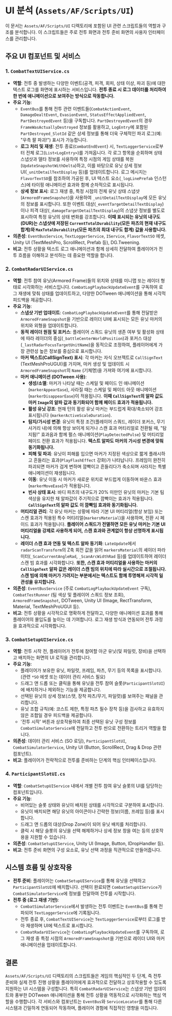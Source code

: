 # UI 분석 (`Assets/AF/Scripts/UI`)

이 문서는 `Assets/AF/Scripts/UI` 디렉토리에 포함된 UI 관련 스크립트들의 역할과 구조를 분석합니다. 이 스크립트들은 주로 전투 화면과 전투 준비 화면의 사용자 인터페이스를 관리합니다.

## 주요 UI 컴포넌트 및 서비스

### 1. `CombatTextUIService.cs`

-   **역할**: 전투 중 발생하는 다양한 이벤트(공격, 피격, 회피, 상태 이상, 파괴 등)에 대한 텍스트 로그를 화면에 표시하는 서비스입니다. **전투 종료 시 로그 데이터를 처리하여 한 번에 애니메이션으로 보여주는 방식으로 작동합니다.**
-   **주요 기능**:
    -   `EventBus`를 통해 전투 관련 이벤트들(`CombatActionEvent`, `DamageDealtEvent`, `EvasionEvent`, `StatusEffectAppliedEvent`, `PartDestroyedEvent` 등)을 구독합니다. `PartDestroyedEvent`의 경우 `FrameWasActuallyDestroyed` 정보를 활용하고, `LogEntry`에 포함된 `PartDestroyed_SlotId` 같은 상세 정보를 통해 더욱 구체적인 파괴 로그(예: "우측 팔 파괴!") 표시가 가능합니다.
    -   **로그 처리 및 재생**: 전투 종료(`CombatEndEvent`) 시, `TextLoggerService`로부터 전체 로그(`List<LogEntry>`)를 가져옵니다. 각 로그 항목을 순회하며 상태 스냅샷과 델타 정보를 사용하여 특정 시점의 게임 상태를 복원(`UpdateSnapshotWithDelta`)하고, 이를 바탕으로 유닛 상세 정보 UI(`_unitDetailTextDisplay` 등)를 업데이트합니다. 로그 메시지는 `FlavorTextSO`를 참조하여 가공된 후, UI 텍스트 요소(`_logLinePrefab` 인스턴스)에 타이핑 애니메이션 효과와 함께 순차적으로 표시됩니다.
    -   **상세 정보 표시**: 로그 재생 중, 특정 시점의 전체 유닛 상태 스냅샷(`ArmoredFrameSnapshot`)을 사용하여 `_unitDetailTextDisplay`에 모든 유닛의 정보를 표시합니다. 또한 이벤트 대상(`_eventTargetDetailTextDisplay`)이나 피격 대상(`_damageTargetDetailTextDisplay`)의 스냅샷 정보를 별도로 표시하여 특정 유닛의 상태 변화를 강조합니다. **이때 표시되는 유닛의 내구도(DUR)는 스냅샷에 저장된 `CurrentTotalDurability`(모든 파츠의 현재 내구도 합계)와 `MaxTotalDurability`(모든 파츠의 최대 내구도 합계) 값을 사용합니다.**
-   **의존성**: `EventBusService`, `TextLoggerService`, `IService`, `FlavorTextSO` 에셋, Unity UI (TextMeshPro, ScrollRect, Prefab 등), DG.Tweening.
-   **비고**: 전투 상황을 텍스트 로그 애니메이션과 함께 상세히 전달하여 플레이어가 전투 흐름을 이해하고 분석하는 데 중요한 역할을 합니다.

### 2. `CombatRadarUIService.cs`

-   **역할**: 전투 참여 유닛(Armored Frame)들의 위치와 상태를 미니맵 또는 레이더 형태로 시각화하는 서비스입니다. `CombatLogPlaybackUpdateEvent`를 구독하여 로그 재생에 맞춰 상태를 업데이트하고, 다양한 DOTween 애니메이션을 통해 시각적 피드백을 제공합니다.
-   **주요 기능**:
    -   **스냅샷 기반 업데이트**: `CombatLogPlaybackUpdateEvent`를 통해 전달받은 `ArmoredFrameSnapshot`을 기반으로 레이더 UI에 표시되는 모든 유닛 마커의 위치와 외형을 업데이트합니다.
    -   **동적 레이더 원점 및 포커스**: 플레이어 스쿼드 유닛의 생존 여부 및 활성화 상태에 따라 레이더의 중심(`_battleCenterWorldPosition`)과 포커스 대상(`_lastRadarFocusTargetUnitName`)을 동적으로 조정하여, 플레이어에게 가장 관련성 높은 정보를 중심으로 표시합니다.
    -   **마커 텍스트(CallSignText) 표시**: 각 마커는 자식 오브젝트로 `CallSignText` (TextMeshProUGUI)를 가지며, 마커 생성 및 업데이트 시 `ArmoredFrameSnapshot`의 `Name` (기체명)을 가져와 여기에 표시합니다.
    -   **마커 애니메이션 (DOTween 사용)**:
        -   **생성/소멸**: 마커가 나타날 때는 스케일 및 페이드 인 애니메이션(`markerAppearEase`), 사라질 때는 스케일 및 페이드 아웃 애니메이션(`markerDisappearEase`)이 적용됩니다. **이때 `CallSignText`의 알파 값도 마커 `Image`의 알파 값과 동기화되어 함께 페이드 효과가 적용됩니다.**
        -   **활성 유닛 강조**: 현재 턴의 활성 유닛 마커는 부드럽게 확대/축소되어 강조 표시됩니다 (`markerActiveScaleDuration`).
        -   **탐지/가시성 변경**: 유닛이 특정 조건(플레이어 스쿼드, 레이더 포커스, 무기 사거리 내)에 의해 항상 보이게 되거나 스캔 효과 머티리얼로 전환될 때, \"탐지됨!\" 효과음과 함께 펄스 애니메이션(`PlayDetectedPulse`) 및 머티리얼 페이드 전환 효과가 적용됩니다. **텍스트 알파도 마커의 가시성 변경에 맞춰 동기화됩니다.**
        -   **피해 및 파괴**: 유닛이 피해를 입으면 마커가 지정된 색상으로 짧게 플래시하고 흔들리는 효과(`PlayFlashEffect` 강화)가 나타납니다. 프레임이 완전히 파괴되면 마커가 검게 변하며 깜빡이고 흔들리다가 축소되며 사라지는 특별 애니메이션이 재생됩니다.
        -   **이동**: 유닛 이동 시 마커가 새로운 위치로 부드럽게 이동하며 바운스 효과(`markerMoveEase`)가 적용됩니다.
        -   **빈사 상태 표시**: 바디 파츠의 내구도가 20% 미만인 유닛의 마커는 기본 팀 색상을 유지한 채 알파값이 주기적으로 깜빡이는 효과가 적용됩니다. **`CallSignText`의 알파 값도 이 깜빡임 효과와 동기화됩니다.**
    -   **머티리얼 관리**: 각 유닛 마커는 상황에 따라 기본 UI 머티리얼(항상 보임) 또는 스캔 효과가 적용된 특수 머티리얼(`markersMaterial`)을 사용하며, 전환 시 페이드 효과가 적용됩니다. **플레이어 스쿼드가 전멸하면 모든 유닛 마커는 기본 UI 머티리얼을 강제로 사용하게 되어, 스캔 효과와 관계없이 항상 선명하게 표시됩니다.**
    -   **레이더 스캔 효과 연동 및 텍스트 알파 동기화**: `LateUpdate`에서 `radarScanTransform`의 Z축 회전 값을 읽어 `markersMaterial`의 셰이더 파라미터(`_ScanCurrentAngleRad`, `_ScanArcWidthRad` 등)를 업데이트하여 레이더 스캔 빔 효과를 시각화합니다. **또한, 스캔 효과 머티리얼을 사용하는 마커의 `CallSignText` 알파 값은 레이더 스캔 빔의 위치에 따라 실시간으로 조절됩니다. 스캔 빔에 의해 마커가 가려지는 부분에서는 텍스트도 함께 투명해져 시각적 일관성을 유지합니다.**
-   **의존성**: `EventBusService` (주로 `CombatLogPlaybackUpdateEvent` 구독), `CombatTestRunner` (팀 색상 및 플레이어 스쿼드 정보 조회), `ArmoredFrameSnapshot`, DOTween, Unity UI (Image, RectTransform, Material, TextMeshProUGUI 등).
-   **비고**: 전투 상황을 시각적으로 명확하게 전달하고, 다양한 애니메이션 효과를 통해 플레이어의 몰입도를 높이는 데 기여합니다. 로그 재생 방식과 연동되어 전투 과정을 효과적으로 시각화합니다.

### 3. `CombatSetupUIService.cs`

-   **역할**: 전투 시작 전, 플레이어가 전투에 참여할 아군 유닛(및 파일럿, 장비)을 선택하고 배치하는 화면의 UI 로직을 관리합니다.
-   **주요 기능**:
    -   플레이어가 보유한 유닛, 파일럿, 프레임, 파츠, 무기 등의 목록을 표시합니다. (관련 `*SO` 에셋 또는 데이터 관리 서비스 필요)
    -   드래그 앤 드롭 또는 클릭을 통해 유닛을 전투 참여 슬롯(`ParticipantSlotUI`)에 배치하거나 제외하는 기능을 제공합니다.
    -   선택된 유닛의 상세 정보(스탯, 장착 파츠/무기, 파일럿)를 보여주는 패널을 관리합니다.
    -   유닛 조합 규칙(예: 코스트 제한, 특정 파츠 필수 장착 등)을 검사하고 유효하지 않은 조합일 경우 피드백을 제공합니다.
    -   '전투 시작' 버튼과 상호작용하여 최종 선택된 유닛 구성 정보를 `CombatSimulatorService`에 전달하고 전투 씬으로 전환하는 트리거 역할을 합니다.
-   **의존성**: 데이터 관리 서비스 (SO 로딩), `ParticipantSlotUI`, `CombatSimulatorService`, Unity UI (Button, ScrollRect, Drag & Drop 관련 컴포넌트).
-   **비고**: 플레이어가 전략적으로 전투를 준비하는 단계의 핵심 인터페이스입니다.

### 4. `ParticipantSlotUI.cs`

-   **역할**: `CombatSetupUIService` 내에서 개별 전투 참여 유닛 슬롯의 UI를 담당하는 컴포넌트입니다.
-   **주요 기능**:
    -   비어있는 슬롯 상태와 유닛이 배치된 상태를 시각적으로 구분하여 표시합니다.
    -   유닛이 배치되면 해당 유닛의 아이콘이나 간략한 정보(이름, 프레임 등)를 표시합니다.
    -   드래그 앤 드롭의 대상(Drop Zone)이 되어 유닛 배치를 처리합니다.
    -   클릭 시 해당 슬롯의 유닛을 선택 해제하거나 상세 정보 창을 여는 등의 상호작용을 지원할 수 있습니다.
-   **의존성**: `CombatSetupUIService`, Unity UI (Image, Button, IDropHandler 등).
-   **비고**: 전투 준비 화면의 구성 요소로, 유닛 선택 과정을 직관적으로 만들어줍니다.

## 시스템 흐름 및 상호작용

-   **전투 준비**: 플레이어는 `CombatSetupUIService`를 통해 유닛을 선택하고 `ParticipantSlotUI`에 배치합니다. 선택이 완료되면 `CombatSetupUIService`가 `CombatSimulatorService`에 정보를 전달하여 전투를 시작합니다.
-   **전투 중 (로그 재생 기반)**:
    -   `CombatSimulatorService`에서 발생하는 전투 이벤트는 `EventBus`를 통해 전파되어 `TextLoggerService`에 기록됩니다.
    -   전투 종료 후, `CombatTextUIService`는 `TextLoggerService`로부터 로그를 받아 재생하며 UI에 텍스트로 표시합니다.
    -   `CombatRadarUIService`는 `CombatLogPlaybackUpdateEvent`를 구독하여, 로그 재생 중 특정 시점의 `ArmoredFrameSnapshot`을 기반으로 레이더 UI와 마커 애니메이션을 업데이트합니다.

## 결론

`Assets/AF/Scripts/UI` 디렉토리의 스크립트들은 게임의 핵심적인 두 단계, 즉 전투 준비와 실제 전투 진행 상황을 플레이어에게 효과적으로 전달하고 상호작용할 수 있도록 지원하는 UI 시스템을 구성합니다. 특히 `CombatRadarUIService`는 스냅샷 기반 업데이트와 풍부한 DOTween 애니메이션을 통해 전투 상황을 역동적으로 시각화하는 핵심 역할을 수행합니다. 각 서비스와 컴포넌트는 `EventBus`와 `ServiceLocator`를 통해 다른 시스템과 긴밀하게 연동되어 작동하며, 플레이어 경험에 직접적인 영향을 미칩니다. 